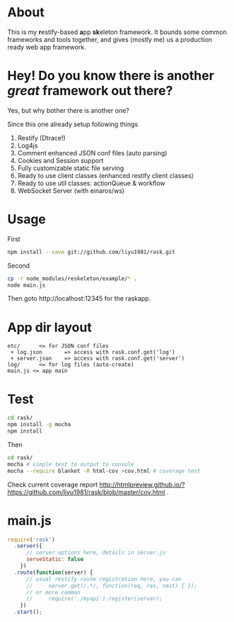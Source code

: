 About
=====

This is my **r**estify-based **a**pp **sk**eleton framework. It bounds some common frameworks and tools together, and gives (mostly me) us a production ready web app framework.

Hey! Do you know there is another *great* framework out there?
===================================================

Yes, but why bother there is another one?

Since this one already setup following things

1. Restify (Dtrace!)
2. Log4js
3. Comment enhanced JSON conf files (auto parsing)
4. Cookies and Session support
5. Fully customizable static file serving
6. Ready to use client classes (enhanced restify client classes)
7. Ready to use util classes: actionQueue & workflow
8. WebSocket Server (with einaros/ws)

Usage
=====

First

```bash
npm install --save git://github.com/liyu1981/rask.git
```

Second
```bash
cp -r node_modules/reskeleton/example/* .
node main.js
```

Then goto http://localhost:12345 for the raskapp.

App dir layout
===========

```
etc/      <= for JSON conf files
 + log.json       => access with rask.conf.get('log')
 + server.json    => access with rask.conf.get('server')
log/      <= for log files (auto-create)
main.js <= app main
```

Test
====

```bash
cd rask/
npm install -g mocha
npm install
```

Then

```bash
cd rask/
mocha # simple test to output to console
mocha --require blanket -R html-cov >cov.html # coverage test
```

Check current coverage report http://htmlpreview.github.io/?https://github.com/liyu1981/rask/blob/master/cov.html .

main.js
======

```javascript
require('rask')
  .server({
      // server options here, details in server.js
      serveStatic: false
    })
  .route(function(server) {
      // usual restify route registration here, you can
      //     server.get(/.*/, function(req, res, next) { });
      // or more common
      //     require('./myapi').register(server);
    })
  .start();
```
